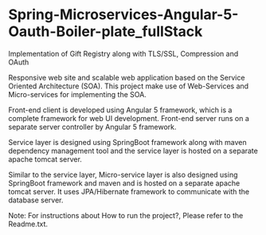 # Spring-Microservices-Angular-5-Oauth-Boiler-plate_fullStack
Implementation of Gift Registry along with TLS/SSL, Compression and OAuth 


Responsive web site and scalable web application based on the Service Oriented Architecture (SOA). This project make use of Web-Services and Micro-services for implementing the SOA.

Front-end client is developed using Angular 5 framework, which is a complete framework for web UI development. Front-end server runs on a separate server controller by Angular 5 framework.

Service layer is designed using SpringBoot framework along with maven dependency management tool and the service layer is hosted on a separate apache tomcat server.

Similar to the service layer, Micro-service layer is also designed using SpringBoot framework and maven and is hosted on a separate apache tomcat server. It uses JPA/Hibernate framework to communicate with the database server.

Note: For instructions about How to run the project?, Please refer to the Readme.txt.
